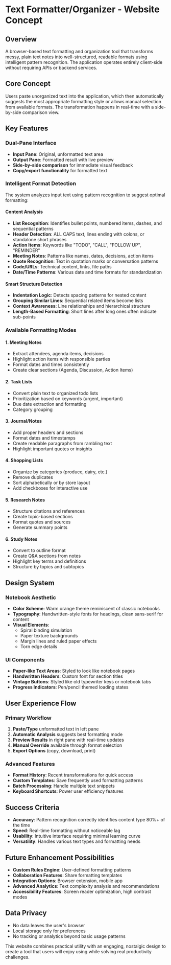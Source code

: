 # Text Formatter/Organizer - Website Concept

## Overview

A browser-based text formatting and organization tool that transforms messy, plain text notes into well-structured, readable formats using intelligent pattern recognition. The application operates entirely client-side without requiring APIs or backend services.

## Core Concept

Users paste unorganized text into the application, which then automatically suggests the most appropriate formatting style or allows manual selection from available formats. The transformation happens in real-time with a side-by-side comparison view.

## Key Features

### Dual-Pane Interface
- **Input Pane**: Original, unformatted text area
- **Output Pane**: Formatted result with live preview
- **Side-by-side comparison** for immediate visual feedback
- **Copy/export functionality** for formatted text

### Intelligent Format Detection
The system analyzes input text using pattern recognition to suggest optimal formatting:

#### Content Analysis
- **List Recognition**: Identifies bullet points, numbered items, dashes, and sequential patterns
- **Header Detection**: ALL CAPS text, lines ending with colons, or standalone short phrases
- **Action Items**: Keywords like "TODO", "CALL", "FOLLOW UP", "REMINDER"
- **Meeting Notes**: Patterns like names, dates, decisions, action items
- **Quote Recognition**: Text in quotation marks or conversation patterns
- **Code/URLs**: Technical content, links, file paths
- **Date/Time Patterns**: Various date and time formats for standardization

#### Smart Structure Detection
- **Indentation Logic**: Detects spacing patterns for nested content
- **Grouping Similar Lines**: Sequential related items become lists
- **Context Awareness**: Line relationships and hierarchical structure
- **Length-Based Formatting**: Short lines after long ones often indicate sub-points

### Available Formatting Modes

#### 1. Meeting Notes
- Extract attendees, agenda items, decisions
- Highlight action items with responsible parties
- Format dates and times consistently
- Create clear sections (Agenda, Discussion, Action Items)

#### 2. Task Lists
- Convert plain text to organized todo lists
- Prioritization based on keywords (urgent, important)
- Due date extraction and formatting
- Category grouping

#### 3. Journal/Notes
- Add proper headers and sections
- Format dates and timestamps
- Create readable paragraphs from rambling text
- Highlight important quotes or insights

#### 4. Shopping Lists
- Organize by categories (produce, dairy, etc.)
- Remove duplicates
- Sort alphabetically or by store layout
- Add checkboxes for interactive use

#### 5. Research Notes
- Structure citations and references
- Create topic-based sections
- Format quotes and sources
- Generate summary points

#### 6. Study Notes
- Convert to outline format
- Create Q&A sections from notes
- Highlight key terms and definitions
- Structure by topics and subtopics

## Design System

### Notebook Aesthetic
- **Color Scheme**: Warm orange theme reminiscent of classic notebooks
- **Typography**: Handwritten-style fonts for headings, clean sans-serif for content
- **Visual Elements**: 
  - Spiral binding simulation
  - Paper texture backgrounds
  - Margin lines and ruled paper effects
  - Torn edge details

### UI Components
- **Paper-like Text Areas**: Styled to look like notebook pages
- **Handwritten Headers**: Custom font for section titles
- **Vintage Buttons**: Styled like old typewriter keys or notebook tabs
- **Progress Indicators**: Pen/pencil themed loading states

## User Experience Flow

### Primary Workflow
1. **Paste/Type** unformatted text in left pane
2. **Automatic Analysis** suggests best formatting mode
3. **Preview Results** in right pane with real-time updates
4. **Manual Override** available through format selection
5. **Export Options** (copy, download, print)

### Advanced Features
- **Format History**: Recent transformations for quick access
- **Custom Templates**: Save frequently used formatting patterns
- **Batch Processing**: Handle multiple text snippets
- **Keyboard Shortcuts**: Power user efficiency features

## Success Criteria
- **Accuracy**: Pattern recognition correctly identifies content type 80%+ of the time
- **Speed**: Real-time formatting without noticeable lag
- **Usability**: Intuitive interface requiring minimal learning curve
- **Versatility**: Handles various text types and formatting needs

## Future Enhancement Possibilities
- **Custom Rules Engine**: User-defined formatting patterns
- **Collaboration Features**: Share formatting templates
- **Integration Options**: Browser extension, mobile app
- **Advanced Analytics**: Text complexity analysis and recommendations
- **Accessibility Features**: Screen reader optimization, high contrast modes

## Data Privacy
- No data leaves the user's browser
- Local storage only for preferences
- No tracking or analytics beyond basic usage patterns

This website combines practical utility with an engaging, nostalgic design to create a tool that users will enjoy using while solving real productivity challenges.